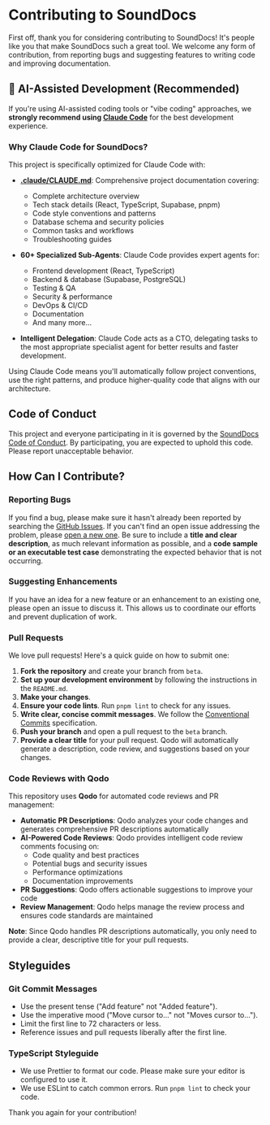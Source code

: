 # Contributing to SoundDocs

First off, thank you for considering contributing to SoundDocs! It's people like you that make SoundDocs such a great tool. We welcome any form of contribution, from reporting bugs and suggesting features to writing code and improving documentation.

## 🤖 AI-Assisted Development (Recommended)

If you're using AI-assisted coding tools or "vibe coding" approaches, we **strongly recommend using [Claude Code](https://claude.ai/claude-code)** for the best development experience.

### Why Claude Code for SoundDocs?

This project is specifically optimized for Claude Code with:

- **[.claude/CLAUDE.md](.claude/CLAUDE.md)**: Comprehensive project documentation covering:

  - Complete architecture overview
  - Tech stack details (React, TypeScript, Supabase, pnpm)
  - Code style conventions and patterns
  - Database schema and security policies
  - Common tasks and workflows
  - Troubleshooting guides

- **60+ Specialized Sub-Agents**: Claude Code provides expert agents for:

  - Frontend development (React, TypeScript)
  - Backend & database (Supabase, PostgreSQL)
  - Testing & QA
  - Security & performance
  - DevOps & CI/CD
  - Documentation
  - And many more...

- **Intelligent Delegation**: Claude Code acts as a CTO, delegating tasks to the most appropriate specialist agent for better results and faster development.

Using Claude Code means you'll automatically follow project conventions, use the right patterns, and produce higher-quality code that aligns with our architecture.

## Code of Conduct

This project and everyone participating in it is governed by the [SoundDocs Code of Conduct](CODE_OF_CONDUCT.md). By participating, you are expected to uphold this code. Please report unacceptable behavior.

## How Can I Contribute?

### Reporting Bugs

If you find a bug, please make sure it hasn't already been reported by searching the [GitHub Issues](https://github.com/SoundDocs/sounddocs/issues). If you can't find an open issue addressing the problem, please [open a new one](https://github.com/SoundDocs/sounddocs/issues/new). Be sure to include a **title and clear description**, as much relevant information as possible, and a **code sample or an executable test case** demonstrating the expected behavior that is not occurring.

### Suggesting Enhancements

If you have an idea for a new feature or an enhancement to an existing one, please open an issue to discuss it. This allows us to coordinate our efforts and prevent duplication of work.

### Pull Requests

We love pull requests! Here's a quick guide on how to submit one:

1.  **Fork the repository** and create your branch from `beta`.
2.  **Set up your development environment** by following the instructions in the `README.md`.
3.  **Make your changes**.
4.  **Ensure your code lints**. Run `pnpm lint` to check for any issues.
5.  **Write clear, concise commit messages**. We follow the [Conventional Commits](https://www.conventionalcommits.org/en/v1.0.0/) specification.
6.  **Push your branch** and open a pull request to the `beta` branch.
7.  **Provide a clear title** for your pull request. Qodo will automatically generate a description, code review, and suggestions based on your changes.

### Code Reviews with Qodo

This repository uses **Qodo** for automated code reviews and PR management:

- **Automatic PR Descriptions**: Qodo analyzes your code changes and generates comprehensive PR descriptions automatically
- **AI-Powered Code Reviews**: Qodo provides intelligent code review comments focusing on:
  - Code quality and best practices
  - Potential bugs and security issues
  - Performance optimizations
  - Documentation improvements
- **PR Suggestions**: Qodo offers actionable suggestions to improve your code
- **Review Management**: Qodo helps manage the review process and ensures code standards are maintained

**Note**: Since Qodo handles PR descriptions automatically, you only need to provide a clear, descriptive title for your pull requests.

## Styleguides

### Git Commit Messages

- Use the present tense ("Add feature" not "Added feature").
- Use the imperative mood ("Move cursor to..." not "Moves cursor to...").
- Limit the first line to 72 characters or less.
- Reference issues and pull requests liberally after the first line.

### TypeScript Styleguide

- We use Prettier to format our code. Please make sure your editor is configured to use it.
- We use ESLint to catch common errors. Run `pnpm lint` to check your code.

Thank you again for your contribution!

